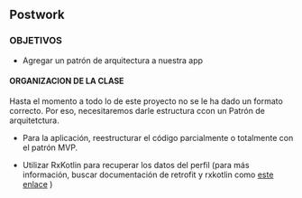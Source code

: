 ## Postwork

### OBJETIVOS 

- Agregar un patrón de arquitectura a nuestra app

#### ORGANIZACION DE LA CLASE 

Hasta el momento a todo lo de este proyecto no se le ha dado un formato correcto. Por eso, necesitaremos darle estructura ccon un Patrón de arquitetctura. 

- Para la aplicación, reestructurar el código parcialmente o totalmente con el patrón MVP.

- Utilizar RxKotlin para recuperar los datos del perfil (para más información, buscar documentación de retrofit y rxkotlin como [este enlace](https://code.tutsplus.com/es/tutorials/connect-to-an-api-with-retrofit-rxjava-2-and-kotlin--cms-32133) )

